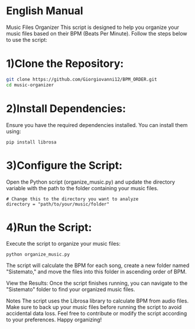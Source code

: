 # English Manual
Music Files Organizer
This script is designed to help you organize your music files based on their BPM (Beats Per Minute). Follow the steps below to use the script:

# 1)Clone the Repository:

```bash
git clone https://github.com/Giorgiovanni12/BPM_ORDER.git
cd music-organizer
```

# 2)Install Dependencies:
Ensure you have the required dependencies installed. You can install them using:
```
pip install librosa
```
# 3)Configure the Script:
Open the Python script (organize_music.py) and update the directory variable with the path to the folder containing your music files.
```
# Change this to the directory you want to analyze
directory = "path/to/your/music/folder"
```
# 4)Run the Script:
Execute the script to organize your music files:
```
python organize_music.py
```

The script will calculate the BPM for each song, create a new folder named "Sistemato," and move the files into this folder in ascending order of BPM.

View the Results:
Once the script finishes running, you can navigate to the "Sistemato" folder to find your organized music files.

Notes
The script uses the Librosa library to calculate BPM from audio files.
Make sure to back up your music files before running the script to avoid accidental data loss.
Feel free to contribute or modify the script according to your preferences. Happy organizing!


